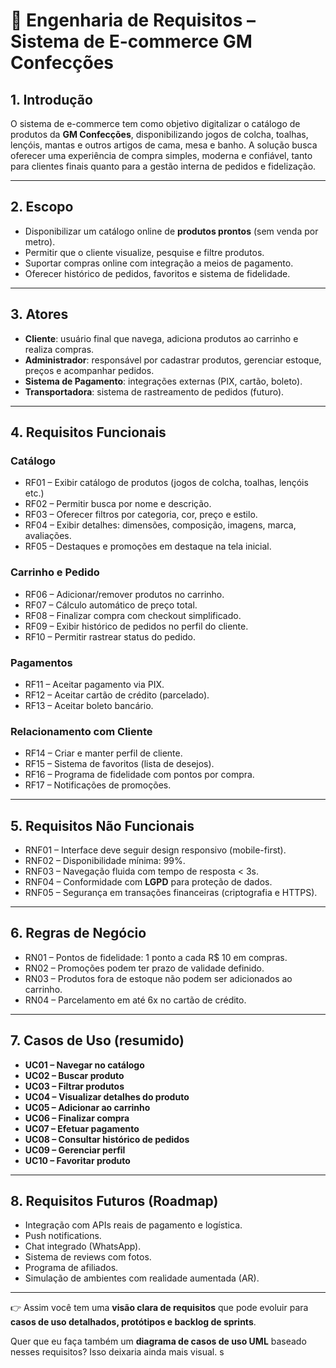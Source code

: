 # 📑 Engenharia de Requisitos – Sistema de E-commerce GM Confecções

## 1. Introdução

O sistema de e-commerce tem como objetivo digitalizar o catálogo de produtos da **GM Confecções**, disponibilizando jogos de colcha, toalhas, lençóis, mantas e outros artigos de cama, mesa e banho.
A solução busca oferecer uma experiência de compra simples, moderna e confiável, tanto para clientes finais quanto para a gestão interna de pedidos e fidelização.

---

## 2. Escopo

* Disponibilizar um catálogo online de **produtos prontos** (sem venda por metro).
* Permitir que o cliente visualize, pesquise e filtre produtos.
* Suportar compras online com integração a meios de pagamento.
* Oferecer histórico de pedidos, favoritos e sistema de fidelidade.

---

## 3. Atores

* **Cliente**: usuário final que navega, adiciona produtos ao carrinho e realiza compras.
* **Administrador**: responsável por cadastrar produtos, gerenciar estoque, preços e acompanhar pedidos.
* **Sistema de Pagamento**: integrações externas (PIX, cartão, boleto).
* **Transportadora**: sistema de rastreamento de pedidos (futuro).

---

## 4. Requisitos Funcionais

### Catálogo

* RF01 – Exibir catálogo de produtos (jogos de colcha, toalhas, lençóis etc.)
* RF02 – Permitir busca por nome e descrição.
* RF03 – Oferecer filtros por categoria, cor, preço e estilo.
* RF04 – Exibir detalhes: dimensões, composição, imagens, marca, avaliações.
* RF05 – Destaques e promoções em destaque na tela inicial.

### Carrinho e Pedido

* RF06 – Adicionar/remover produtos no carrinho.
* RF07 – Cálculo automático de preço total.
* RF08 – Finalizar compra com checkout simplificado.
* RF09 – Exibir histórico de pedidos no perfil do cliente.
* RF10 – Permitir rastrear status do pedido.

### Pagamentos

* RF11 – Aceitar pagamento via PIX.
* RF12 – Aceitar cartão de crédito (parcelado).
* RF13 – Aceitar boleto bancário.

### Relacionamento com Cliente

* RF14 – Criar e manter perfil de cliente.
* RF15 – Sistema de favoritos (lista de desejos).
* RF16 – Programa de fidelidade com pontos por compra.
* RF17 – Notificações de promoções.

---

## 5. Requisitos Não Funcionais

* RNF01 – Interface deve seguir design responsivo (mobile-first).
* RNF02 – Disponibilidade mínima: 99%.
* RNF03 – Navegação fluida com tempo de resposta < 3s.
* RNF04 – Conformidade com **LGPD** para proteção de dados.
* RNF05 – Segurança em transações financeiras (criptografia e HTTPS).

---

## 6. Regras de Negócio

* RN01 – Pontos de fidelidade: 1 ponto a cada R\$ 10 em compras.
* RN02 – Promoções podem ter prazo de validade definido.
* RN03 – Produtos fora de estoque não podem ser adicionados ao carrinho.
* RN04 – Parcelamento em até 6x no cartão de crédito.

---

## 7. Casos de Uso (resumido)

* **UC01 – Navegar no catálogo**
* **UC02 – Buscar produto**
* **UC03 – Filtrar produtos**
* **UC04 – Visualizar detalhes do produto**
* **UC05 – Adicionar ao carrinho**
* **UC06 – Finalizar compra**
* **UC07 – Efetuar pagamento**
* **UC08 – Consultar histórico de pedidos**
* **UC09 – Gerenciar perfil**
* **UC10 – Favoritar produto**

---

## 8. Requisitos Futuros (Roadmap)

* Integração com APIs reais de pagamento e logística.
* Push notifications.
* Chat integrado (WhatsApp).
* Sistema de reviews com fotos.
* Programa de afiliados.
* Simulação de ambientes com realidade aumentada (AR).

---

👉 Assim você tem uma **visão clara de requisitos** que pode evoluir para **casos de uso detalhados, protótipos e backlog de sprints**.

Quer que eu faça também um **diagrama de casos de uso UML** baseado nesses requisitos? Isso deixaria ainda mais visual.
s